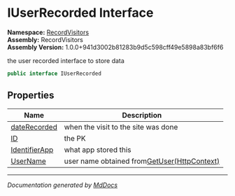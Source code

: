 ﻿<!--  
  <auto-generated>   
    The contents of this file were generated by a tool.  
    Changes to this file may be list if the file is regenerated  
  </auto-generated>   
-->

# IUserRecorded Interface

**Namespace:** [RecordVisitors](../index.md)  
**Assembly:** RecordVisitors  
**Assembly Version:** 1.0.0+941d3002b81283b9d5c598cff49e5898a83bf6f6

the user recorded interface to store data

```csharp
public interface IUserRecorded
```

## Properties

| Name                                         | Description                                                                                  |
| -------------------------------------------- | -------------------------------------------------------------------------------------------- |
| [dateRecorded](properties/dateRecorded.md)   | when the visit to the site was done                                                          |
| [ID](properties/ID.md)                       | the PK                                                                                       |
| [IdentifierApp](properties/IdentifierApp.md) | what app stored this                                                                         |
| [UserName](properties/UserName.md)           | user name obtained from[GetUser(HttpContext)](../IRecordVisitorFunctions/methods/GetUser.md) |

___

*Documentation generated by [MdDocs](https://github.com/ap0llo/mddocs)*
